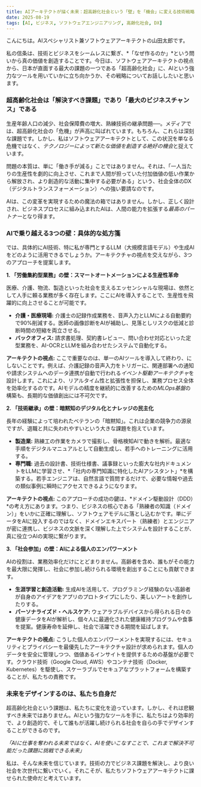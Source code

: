 ```yaml
---
title: AIアーキテクトが描く未来：超高齢化社会という「壁」を「機会」に変える技術戦略
date: 2025-08-19
tags: [AI, ビジネス, ソフトウェアエンジニアリング, 高齢化社会, DX]
---
```


こんにちは。AIスペシャリスト兼ソフトウェアアーキテクトの山田太郎です。

私の信条は、技術とビジネスをシームレスに繋ぎ、*「なぜ作るのか」*という問いから真の価値を創造することです。今日は、ソフトウェアアーキテクトの視点から、日本が直面する最大の課題の一つである「超高齢化社会」に、AIという強力なツールを用いていかに立ち向かうか、その戦略についてお話ししたいと思います。

### 超高齢化社会は「解決すべき課題」であり「最大のビジネスチャンス」である

生産年齢人口の減少、社会保障費の増大、熟練技術の継承問題──。メディアでは、超高齢化社会の「危機」が声高に叫ばれています。もちろん、これらは深刻な課題です。しかし、私はソフトウェアアーキテクトとして、この状況を単なる危機ではなく、*テクノロジーによって新たな価値を創造する絶好の機会*と捉えています。

問題の本質は、単に「働き手が減る」ことではありません。それは、「一人当たりの生産性を劇的に向上させ、これまで人間が担っていた付加価値の低い作業から解放され、より創造的な活動に集中する必要がある」という、社会全体のDX（デジタルトランスフォーメーション）への強い要請なのです。

AIは、この変革を実現するための魔法の箱ではありません。しかし、正しく設計され、ビジネスプロセスに組み込まれたAIは、人間の能力を拡張する*最高のパートナー*となり得ます。

### AIで乗り越える3つの壁：具体的な処方箋

では、具体的にAI技術、特に私が専門とするLLM（大規模言語モデル）や生成AIをどのように活用できるでしょうか。アーキテクチャの視点を交えながら、3つのアプローチを提案します。

**1. 「労働集約型業務」の壁：スマートオートメーションによる生産性革命**

医療、介護、物流、製造といった社会を支えるエッセンシャルな現場は、依然として人手に頼る業務が多く存在します。ここにAIを導入することで、生産性を飛躍的に向上させることが可能です。

*   **介護・医療現場:** 介護士の記録作成業務を、音声入力とLLMによる自動要約で90%削減する。医師の画像診断をAIが補助し、見落としリスクの低減と診断時間の短縮を両立させる。
*   **バックオフィス:** 請求書処理、契約書レビュー、問い合わせ対応といった定型業務を、AI-OCRとLLMを組み合わせたシステムで自動化する。

**アーキテクトの視点:**
ここで重要なのは、単一のAIツールを導入して終わり、にしないことです。例えば、介護記録の音声入力をトリガーに、関連部署への通知や請求システムへのデータ連携が自動で行われる*イベント駆動アーキテクチャ*を設計します。これにより、リアルタイム性と拡張性を担保し、業務プロセス全体を効率化するのです。AIモデルの精度を継続的に改善するための*MLOps基盤*の構築も、長期的な価値創出には不可欠です。

**2. 「技術継承」の壁：暗黙知のデジタル化とナレッジの民主化**

長年の経験によって培われたベテランの「暗黙知」。これは企業の競争力の源泉ですが、退職と共に失われやすいという大きな課題を抱えています。

*   **製造業:** 熟練工の作業をカメラで撮影し、骨格検知AIで動きを解析。最適な手順をデジタルマニュアルとして自動生成し、若手へのトレーニングに活用する。
*   **専門職:** 過去の設計書、技術仕様書、議事録といった膨大な社内ドキュメントをLLMに学習させ、*「社内の専門知識に特化したAIアシスタント」*を構築する。若手エンジニアは、自然言語で質問するだけで、必要な情報や過去の類似事例に瞬時にアクセスできるようになります。

**アーキテクトの視点:**
このアプローチの成功の鍵は、*ドメイン駆動設計（DDD）*の考え方にあります。つまり、ビジネスの核心である「熟練者の知識（ドメイン）」をいかに正確に理解し、ソフトウェアモデルに落とし込むかです。単にデータをAIに投入するのではなく、ドメインエキスパート（熟練者）とエンジニアが密に連携し、ビジネスの文脈を深く理解した上でシステムを設計することが、真に役立つAIの実現に繋がります。

**3. 「社会参加」の壁：AIによる個人のエンパワーメント**

AIの役割は、業務効率化だけにとどまりません。高齢者を含め、誰もがその能力を最大限に発揮し、社会に参加し続けられる環境を創出することにも貢献できます。

*   **生涯学習と創造活動:** 生成AIを活用して、プログラミング経験のない高齢者が自身のアイデアをアプリのプロトタイプにしたり、美しいアートを創作したりする。
*   **パーソナライズド・ヘルスケア:** ウェアラブルデバイスから得られる日々の健康データをAIが解析し、個々人に最適化された健康維持プログラムや食事を提案。健康寿命を延伸し、社会で活躍できる期間を延ばします。

**アーキテクトの視点:**
こうした個人のエンパワーメントを実現するには、セキュリティとプライバシーを最優先したアーキテクチャ設計が求められます。個人のデータを安全に管理しつつ、価値あるインサイトを提供するための基盤が必要です。クラウド技術（Google Cloud, AWS）やコンテナ技術（Docker, Kubernetes）を駆使し、スケーラブルでセキュアなプラットフォームを構築することが、私たちの責務です。

### 未来をデザインするのは、私たち自身だ

超高齢化社会という課題は、私たちに変化を迫っています。しかし、それは悲観すべき未来ではありません。AIという強力なツールを手に、私たちはより効率的で、より創造的で、そして誰もが活躍し続けられる社会を自らの手でデザインすることができるのです。

*「AIに仕事を奪われる未来ではなく、AIを使いこなすことで、これまで解決不可能だった課題に挑戦できる未来」*

私は、そんな未来を信じています。技術の力でビジネス課題を解決し、より良い社会を次世代に繋いでいく。それこそが、私たちソフトウェアアーキテクトに課せられた使命だと考えています。